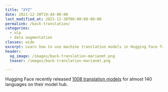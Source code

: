 ```yaml
---
title: "XYZ"
date: 2021-12-30T19:44-00:00
last_modified_at: 2021-12-30T00:00:00-00:00
permalink: /back-translation/
categories:
  - nlp
  - data augmentation
classes: wide
excerpt: Learn how to use machine translation models in Hugging Face Transformers for data augmentation
header:
  og_image: /images/back-translation-marianmt.png
  teaser: /images/back-translation-marianmt.png

---
```


Hugging Face recently released [1008 translation models](https://huggingface.co/models?search=Helsinki-NLP%2Fopus-mt) for almost 140 languages on their model hub. 
